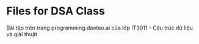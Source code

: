 # Files for DSA Class
Bài tập trên trang programming.daotao.ai của lớp IT3011 - Cấu trúc dữ liệu và giải thuật
